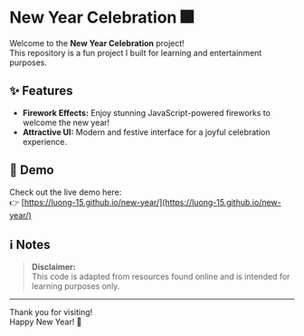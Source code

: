# New Year Celebration 🎆

Welcome to the **New Year Celebration** project!  
This repository is a fun project I built for learning and entertainment purposes.

## ✨ Features

- **Firework Effects:** Enjoy stunning JavaScript-powered fireworks to welcome the new year!
- **Attractive UI:** Modern and festive interface for a joyful celebration experience.

## 🚀 Demo

Check out the live demo here:  
👉 [https://luong-15.github.io/new-year/](https://luong-15.github.io/new-year/)

## ℹ️ Notes

> **Disclaimer:**  
> This code is adapted from resources found online and is intended for learning purposes only.

---

Thank you for visiting!  
Happy New Year! 🎉

